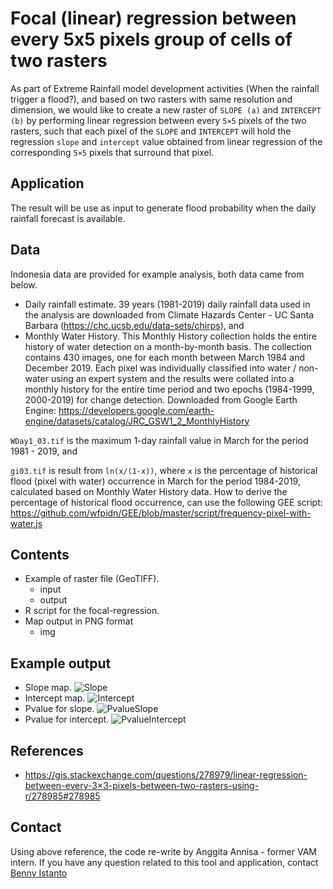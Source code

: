 # Focal (linear) regression between every 5x5 pixels group of cells of two rasters

As part of Extreme Rainfall model development activities (When the rainfall trigger a flood?), and based on two rasters with same resolution and dimension, we would like to create a new raster of ```SLOPE (a)``` and ```INTERCEPT (b)``` by performing linear regression between every ```5×5``` pixels of the two rasters, such that each pixel of the ```SLOPE``` and ```INTERCEPT``` will hold the regression ```slope``` and ```intercept``` value obtained from linear regression of the corresponding ```5×5``` pixels that surround that pixel.

## Application
The result will be use as input to generate flood probability when the daily rainfall forecast is available. 

## Data
Indonesia data are provided for example analysis, both data came from below.
- Daily rainfall estimate.
39 years (1981-2019) daily rainfall data used in the analysis are downloaded from Climate Hazards Center - UC Santa Barbara (https://chc.ucsb.edu/data-sets/chirps), and 
- Monthly Water History. 
This Monthly History collection holds the entire history of water detection on a month-by-month basis. The collection contains 430 images, one for each month between March 1984 and December 2019. Each pixel was individually classified into water / non-water using an expert system and the results were collated into a monthly history for the entire time period and two epochs (1984-1999, 2000-2019) for change detection. Downloaded from Google Earth Engine: https://developers.google.com/earth-engine/datasets/catalog/JRC_GSW1_2_MonthlyHistory

```WDay1_03.tif``` is the maximum 1-day rainfall value in March for the period 1981 - 2019, and

```gi03.tif``` is result from ```ln(x/(1-x))```, where ```x``` is the percentage of historical flood (pixel with water) occurrence in March for the period 1984-2019, calculated based on Monthly Water History data. How to derive the percentage of historical flood occurrence, can use the following GEE script: https://github.com/wfpidn/GEE/blob/master/script/frequency-pixel-with-water.js

## Contents
- Example of raster file (GeoTIFF).
  - input
  - output
- R script for the focal-regression.
- Map output in PNG format
  - img


## Example output
- Slope map.
  ![Slope](/img/Rplot_slope.png)
- Intercept map.
  ![Intercept](/img/Rplot_intercept.png)
- Pvalue for slope.
  ![PvalueSlope](/img/Rplot_pvalue_slope.png)
- Pvalue for intercept.
  ![PvalueIntercept](/img/Rplot_pvalue_intercept.png)


## References
- https://gis.stackexchange.com/questions/278979/linear-regression-between-every-3×3-pixels-between-two-rasters-using-r/278985#278985 


## Contact
Using above reference, the code re-write by Anggita Annisa - former VAM intern. If you have any question related to this tool and application, contact [Benny Istanto](https://github.com/bennyistanto)
